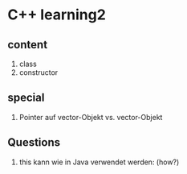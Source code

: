 # C++ learning2

## content
1. class
2. constructor

## special
1. Pointer auf vector-Objekt vs. vector-Objekt

## Questions
1. this kann wie in Java verwendet werden: (how?)
 